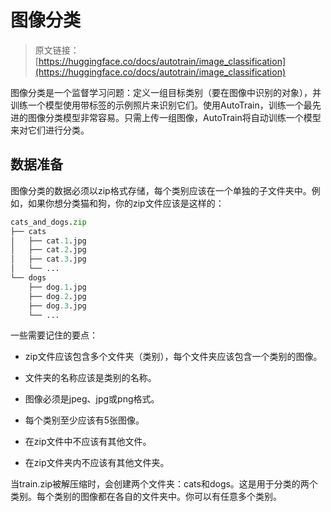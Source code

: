 # 图像分类

> 原文链接：[https://huggingface.co/docs/autotrain/image_classification](https://huggingface.co/docs/autotrain/image_classification)

图像分类是一个监督学习问题：定义一组目标类别（要在图像中识别的对象），并训练一个模型使用带标签的示例照片来识别它们。使用AutoTrain，训练一个最先进的图像分类模型非常容易。只需上传一组图像，AutoTrain将自动训练一个模型来对它们进行分类。

## 数据准备

图像分类的数据必须以zip格式存储，每个类别应该在一个单独的子文件夹中。例如，如果你想分类猫和狗，你的zip文件应该是这样的：

```py
cats_and_dogs.zip
├── cats
│   ├── cat.1.jpg
│   ├── cat.2.jpg
│   ├── cat.3.jpg
│   └── ...
└── dogs
    ├── dog.1.jpg
    ├── dog.2.jpg
    ├── dog.3.jpg
    └── ...
```

一些需要记住的要点：

+   zip文件应该包含多个文件夹（类别），每个文件夹应该包含一个类别的图像。

+   文件夹的名称应该是类别的名称。

+   图像必须是jpeg、jpg或png格式。

+   每个类别至少应该有5张图像。

+   在zip文件中不应该有其他文件。

+   在zip文件夹内不应该有其他文件夹。

当train.zip被解压缩时，会创建两个文件夹：cats和dogs。这是用于分类的两个类别。每个类别的图像都在各自的文件夹中。你可以有任意多个类别。
